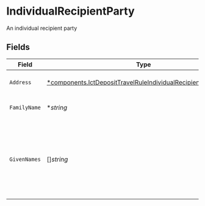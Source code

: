 # IndividualRecipientParty

An individual recipient party


## Fields

| Field                                                                                                                                             | Type                                                                                                                                              | Required                                                                                                                                          | Description                                                                                                                                       | Example                                                                                                                                           |
| ------------------------------------------------------------------------------------------------------------------------------------------------- | ------------------------------------------------------------------------------------------------------------------------------------------------- | ------------------------------------------------------------------------------------------------------------------------------------------------- | ------------------------------------------------------------------------------------------------------------------------------------------------- | ------------------------------------------------------------------------------------------------------------------------------------------------- |
| `Address`                                                                                                                                         | [*components.IctDepositTravelRuleIndividualRecipientPartyAddress](../../models/components/ictdeposittravelruleindividualrecipientpartyaddress.md) | :heavy_minus_sign:                                                                                                                                | The address of the party                                                                                                                          |                                                                                                                                                   |
| `FamilyName`                                                                                                                                      | **string*                                                                                                                                         | :heavy_minus_sign:                                                                                                                                | The last name of the party                                                                                                                        | Dough                                                                                                                                             |
| `GivenNames`                                                                                                                                      | []*string*                                                                                                                                        | :heavy_minus_sign:                                                                                                                                | The first name of the party as well as any non-primary given names (e.g. middle names)                                                            | [<br/>"Jane"<br/>]                                                                                                                                |